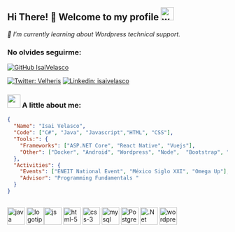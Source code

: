 <h2 >  Hi There! 👋 Welcome to my profile <img src="https://i.postimg.cc/LXYypWgj/cursed-dino.gif" alt="welcome" width=30px;/> </h2>



<p><em>🔭 I’m currently learning about Wordpress technical support.</em></p>

### No olvides seguirme:
[![GitHub IsaiVelasco](https://img.shields.io/github/followers/IsaiVelasco?label=follow&style=social)](https://github.com/IsaiVelasco)

[![Twitter: Velheris](https://img.shields.io/twitter/follow/Velheris?style=social)](https://twitter.com/Velheris)
[![Linkedin: isaivelasco](https://img.shields.io/badge/-IsaiVelasco-blue?style=flat-square&logo=Linkedin&logoColor=white&link=https://www.linkedin.com/in/isaivelasco/)](https://www.linkedin.com/in/isaivelasco/)

<!-- 
[![GitHub IsaiVelasco](https://img.shields.io/github/followers/IsaiVelasco?label=follow&style=social)](https://github.com/IsaiVelasco)
<a href="https://twitter.com/Velheris">
  <img align="left" alt="Isai Velasco | Twitter" width="22px" src="https://raw.githubusercontent.com/peterthehan/peterthehan/master/assets/twitter.svg" />
</a>
<a href="https://www.linkedin.com/in/isaivelasco/">
  <img align="left" alt="Isai's LinkedIN" width="22px" src="https://raw.githubusercontent.com/peterthehan/peterthehan/master/assets/linkedin.svg" />
</a>
<br/> <br/>
-->

### <img src="https://i.postimg.cc/xTDwmcxL/linux.png" width="30"> A little about me:

```json
{
  "Name": "Isai Velasco",
  "Code": ["C#", "Java", "Javascript","HTML", "CSS"],
  "Tools:": {
    "Frameworks": ["ASP.NET Core", "React Native", "Vuejs"],
    "Other": ["Docker", "Android", "Wordpress", "Node",  "Bootstrap", "SQL Server"]
  },
  "Activities": {
    "Events": ["ENEIT National Event", "México Siglo XXI", "Omega Up"],
    "Advisor": "Programming Fundamentals "
  }
}

```

##
<img src="https://i.postimg.cc/htfQMmPN/java.png" alt="java" width=40px;/> <img src="https://i.postimg.cc/9FX7RK3m/c.png" alt="logotipo-de-c"  width=40px;/><img src="https://i.postimg.cc/CMs8KYQr/js.png" alt="js" width=40px; /> <img src="https://i.postimg.cc/Kv9gnfFn/html-5.png" alt="html-5" width=40px;/> <img src="https://i.postimg.cc/Qdw9zMFC/css-3.png" alt="css-3" width=40px;/> <img src="https://i.postimg.cc/J04X29YK/mysql.png" alt="mysql" width=40px;/> <img src="https://i.postimg.cc/Y2bYWCjP/postgre.png" alt="PostgreSQL"  width=40px;/> <img src="https://i.postimg.cc/7PXDrfZm/visual-basico.png" alt=".Net Core" width=40px;/> <img src="https://i.postimg.cc/vTqnF3py/wordpress.png" alt="wordpress" width=40px;/> 
<!-- 
**IsaiVelasco/IsaiVelasco** is a ✨ _special_ ✨ repository because its `README.md` (this file) appears on your GitHub profile.

Here are some ideas to get you started:

- 🔭 I’m currently working on ...
- 🌱 I’m currently learning ...
- 👯 I’m looking to collaborate on ...
- 🤔 I’m looking for help with ...
- 💬 Ask me about ...
- 📫 How to reach me: ...
- 😄 Pronouns: ...
- ⚡ Fun fact: ...
-->
